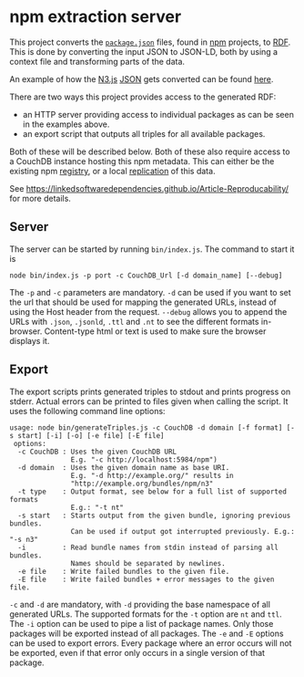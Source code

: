 
# npm extraction server

This project converts the [`package.json`](https://docs.npmjs.com/files/package.json) files,
found in [npm](https://www.npmjs.com/) projects,
to [RDF](https://www.w3.org/TR/2004/REC-rdf-concepts-20040210/).
This is done by converting the input JSON to JSON-LD,
both by using a context file and transforming parts of the data.

An example of how the [N3.js](https://github.com/RubenVerborgh/N3.js)
[JSON](https://registry.npmjs.com/n3) gets converted
can be found [here](http://linkedsoftwaredependencies.org/bundles/npm/n3).

There are two ways this project provides access to the generated RDF:
 * an HTTP server providing access to individual packages as can be seen in the examples above.
 * an export script that outputs all triples for all available packages.

Both of these will be described below.
Both of these also require access to a CouchDB instance hosting this npm metadata.
This can either be the existing npm [registry](https://registry.npmjs.com/),
or a local [replication](https://docs.npmjs.com/misc/registry) of this data.

See https://linkedsoftwaredependencies.github.io/Article-Reproducability/ for more details.

## Server
The server can be started by running `bin/index.js`.
The command to start it is
```
node bin/index.js -p port -c CouchDB_Url [-d domain_name] [--debug]
```

The `-p` and `-c` parameters are mandatory.
`-d` can be used if you want to set the url that should be used for mapping the generated URLs,
instead of using the Host header from the request.
`--debug` allows you to append the URLs with `.json`, `.jsonld`, `.ttl` and `.nt`
to see the different formats in-browser.
Content-type html or text is used to make sure the browser displays it.

## Export
The export scripts prints generated triples to stdout
and prints progress on stderr.
Actual errors can be printed to files given when calling the script.
It uses the following command line options:
```
usage: node bin/generateTriples.js -c CouchDB -d domain [-f format] [-s start] [-i] [-o] [-e file] [-E file]
 options:
  -c CouchDB : Uses the given CouchDB URL
               E.g. "-c http://localhost:5984/npm")
  -d domain  : Uses the given domain name as base URI.
               E.g. "-d http://example.org/" results in
               "http://example.org/bundles/npm/n3"
  -t type    : Output format, see below for a full list of supported formats
               E.g.: "-t nt"
  -s start   : Starts output from the given bundle, ignoring previous bundles.
               Can be used if output got interrupted previously. E.g.: "-s n3"
  -i         : Read bundle names from stdin instead of parsing all bundles.
               Names should be separated by newlines.
  -e file    : Write failed bundles to the given file.
  -E file    : Write failed bundles + error messages to the given file.
```
`-c` and `-d` are mandatory,
with `-d` providing the base namespace of all generated URLs.
The supported formats for the `-t` option are `nt` and `ttl`.
The `-i` option can be used to pipe a list of package names.
Only those packages will be exported instead of all packages.
The `-e` and `-E` options can be used to export errors.
Every package where an error occurs will not be exported,
even if that error only occurs in a single version of that package.